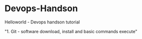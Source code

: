 # Devops-Handson

Helloworld - Devops handson tutorial 

"1. Git - software download, install and basic commands execute" 

